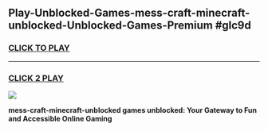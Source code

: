 
## Play-Unblocked-Games-mess-craft-minecraft-unblocked-Unblocked-Games-Premium #glc9d
<h3>
<a href="https://premium.freeplayer.one?title=mess-craft-minecraft-unblocked&ref=12M">CLICK TO PLAY</a></h3>
<hr>

<h3>
<a href="https://premium.freeplayer.one?title=mess-craft-minecraft-unblocked&ref=12M">CLICK 2 PLAY</a>
  
</h3>

<a href="https://premium.freeplayer.one?title=mess-craft-minecraft-unblocked&ref=12M"><img src="https://clearcache.store/games.png"></a>


**mess-craft-minecraft-unblocked games unblocked: Your Gateway to Fun and Accessible Online Gaming**
